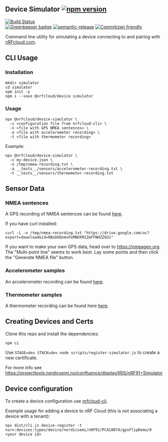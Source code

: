 ## Device Simulator [![npm version](https://img.shields.io/npm/v/@nrfcloud/device-simulator.svg)](https://www.npmjs.com/package/@nrfcloud/device-simulator)

[![Build Status](https://codebuild.us-east-1.amazonaws.com/badges?uuid=eyJlbmNyeXB0ZWREYXRhIjoiaUdxVzMyUXFBdE9RWEdUaUk0cW5SSTA0QzFZbEFBblpscVp5d2w1Sjd0T0p1L1BaWUN4OEo1Z2F0c2JOOThvMDB0ZWdpdkE5ejBPRDB1cXFVYUpMR3lJPSIsIml2UGFyYW1ldGVyU3BlYyI6Ik9xNFJJbzBGZzVwRGZNSjciLCJtYXRlcmlhbFNldFNlcmlhbCI6MX0%3D&branch=saga)](https://console.aws.amazon.com/codesuite/codebuild/projects/device-simulator/history?region=us-east-1)  
[![Greenkeeper badge](https://badges.greenkeeper.io/nRFCloud/device-simulator.svg)](https://greenkeeper.io/)
[![semantic-release](https://img.shields.io/badge/%20%20%F0%9F%93%A6%F0%9F%9A%80-semantic--release-e10079.svg)](https://github.com/semantic-release/semantic-release)
[![Commitizen friendly](https://img.shields.io/badge/commitizen-friendly-brightgreen.svg)](http://commitizen.github.io/cz-cli/)

Command line utility for simulating a device connecting to and pairing with [nRFcloud.com](https://nRFCloud.com).


## CLI Usage

### Installation
    
    mkdir simulator
    cd simulator
    npm init -y
    npm i --save @nrfcloud/device simulator

### Usage

    npx @nrfcloud/device-simulator \
      -c <configuration file from nrfcloud-cli> \
      -n <file with GPS NMEA sentences> \
      -a <file with accelerometer recording> \
      -t <file with thermometer recording>
    
Example:

    npx @nrfcloud/device-simulator \
      -c my-device.json \
      -n /tmp/nmea-recording.txt \
      -a __tests__/sensors/accelerometer-recording.txt \
      -t __tests__/sensors/thermometer-recording.txt
    
## Sensor Data

### NMEA sentences

A GPS recording of NMEA sentences can be found [here](https://drive.google.com/uc?export=download&id=0BxDUQnmvFeMNOXM1ZmFFNHZZU2s).
         
If you have curl installed:
    
    curl -L -o /tmp/nmea-recording.txt "https://drive.google.com/uc?export=download&id=0BxDUQnmvFeMNOXM1ZmFFNHZZU2s"

If you want to make your own GPS data, head over to https://nmeagen.org. The "Multi-point line" seems to work best. Lay some points and then click the "Generate NMEA file" button.    

### Accelerometer samples

An accelerometer recording can be found [here](./__tests__/sensors/accelerometer-recording.txt).

### Thermometer samples

A thermometer recording can be found here [here](./__tests__/sensors/thermometer-recording.txt).

## Creating Devices and Certs

Clone this repo and install the dependencies:

    npm ci

Use `STAGE=dev STACK=dev node scripts/register-simulator.js` to create a new certificate.

For more info see https://projecttools.nordicsemi.no/confluence/display/IRIS/nRF91+Simulator

## Device configuration

To create a device configuration use [nrfcloud-cli](https://github.com/NordicPlayground/nrfcloud-cli).
 
Example usage for adding a device to nRF Cloud (this is not associating a device with a tenant):
    
    npx dist/cli.js device-register -t nsrn:devices:types/device/nordicsemi/nRF91/PCA10074/gpsFlipDemo/0 <your device id>
